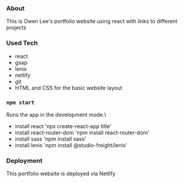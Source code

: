 ### About

This is Owen Lee's portfolio website using react with links to different projects

### Used Tech

- react
- gsap
- lenis
- netlify
- git
- HTML and CSS for the basic website layout
### `npm start`

Runs the app in the development mode.\
- install react 'npx create-react-app title'
- install react-router-dom 'npm install react-router-dom'
- install sass 'npm install sass'
- install lenis 'npm install @studio-freight/lenis'

### Deployment

This portfolio website is deployed via Netlify
